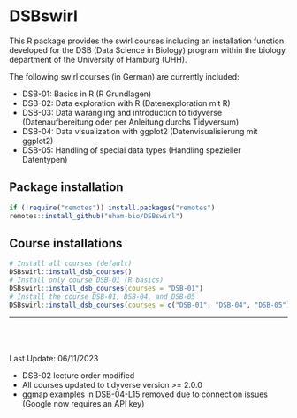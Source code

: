 
<!-- README.md is generated from README.Rmd. Please edit that file -->

# DSBswirl

<!-- [![R-CMD-check](https://github.com/saskiaotto/UHHformats/actions/workflows/check-standard.yaml/badge.svg)](https://github.com/saskiaotto/UHHformats/actions/workflows/check-standard.yaml) -->

This R package provides the swirl courses including an installation
function developed for the DSB (Data Science in Biology) program within
the biology department of the University of Hamburg (UHH).

The following swirl courses (in German) are currently included:

- DSB-01: Basics in R (R Grundlagen)
- DSB-02: Data exploration with R (Datenexploration mit R)
- DSB-03: Data warangling and introduction to tidyverse
  (Datenaufbereitung oder per Anleitung durchs Tidyversum)
- DSB-04: Data visualization with ggplot2 (Datenvisualisierung mit
  ggplot2)
- DSB-05: Handling of special data types (Handling spezieller
  Datentypen)

## Package installation

``` r
if (!require("remotes")) install.packages("remotes")
remotes::install_github("uham-bio/DSBswirl")
```

## Course installations

``` r
# Install all courses (default)
DSBswirl::install_dsb_courses()
# Install only course DSB-01 (R basics)
DSBswirl::install_dsb_courses(courses = "DSB-01")
# Install the course DSB-01, DSB-04, and DSB-05
DSBswirl::install_dsb_courses(courses = c("DSB-01", "DSB-04", "DSB-05"))
```

------------------------------------------------------------------------

<br><br><br> Last Update: 06/11/2023

- DSB-02 lecture order modified
- All courses updated to tidyverse version \>= 2.0.0
- ggmap examples in DSB-04-L15 removed due to connection issues (Google
  now requires an API key)
